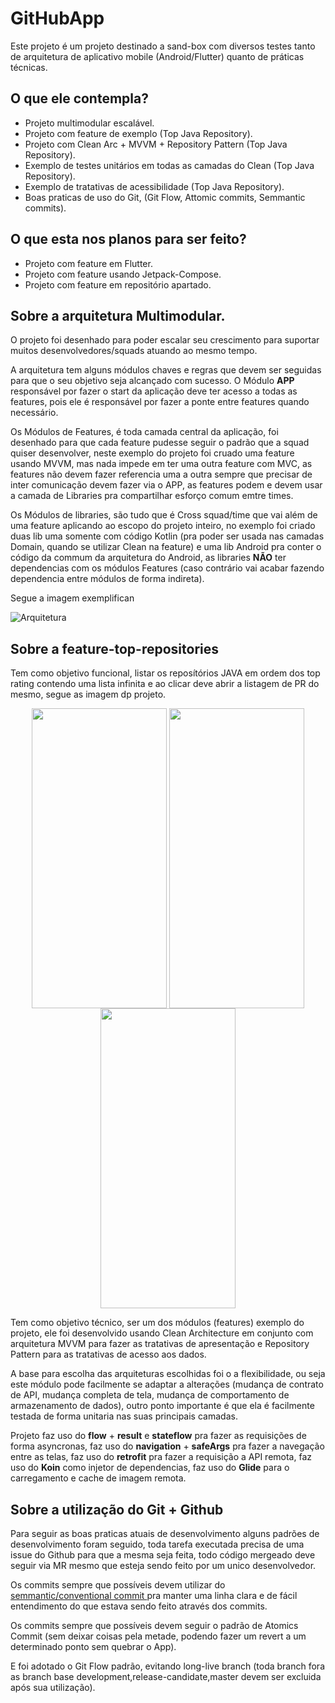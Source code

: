 # GitHubApp

Este projeto é um projeto destinado a sand-box com diversos testes tanto de arquitetura de aplicativo mobile (Android/Flutter) quanto de práticas técnicas.

## O que ele contempla? 
- Projeto multimodular escalável.
- Projeto com feature de exemplo (Top Java Repository).
- Projeto com Clean Arc + MVVM + Repository Pattern (Top Java Repository).
- Exemplo de testes unitários em todas as camadas do Clean (Top Java Repository).
- Exemplo de tratativas de acessibilidade (Top Java Repository).
- Boas praticas de uso do Git, (Git Flow, Attomic commits, Semmantic commits).

## O que esta nos planos para ser feito?
- Projeto com feature em Flutter.
- Projeto com feature usando Jetpack-Compose.
- Projeto com feature em repositório apartado.


## Sobre a arquitetura Multimodular.
O projeto foi desenhado para poder escalar seu crescimento para suportar muitos desenvolvedores/squads atuando ao mesmo tempo.

A arquitetura tem alguns módulos chaves e regras que devem ser seguidas para que o seu objetivo seja alcançado com sucesso.
O Módulo **APP** responsável por fazer o start da aplicação deve ter acesso a todas as features, pois ele é responsável por fazer a ponte entre features quando necessário.

Os Módulos de Features, é toda camada central da aplicação, foi desenhado para que cada feature pudesse seguir o padrão que a squad quiser desenvolver, neste exemplo do projeto foi cruado uma feature usando MVVM, mas nada impede em ter uma outra feature com MVC, as features não devem fazer referencia uma a outra sempre que precisar de inter comunicação devem fazer via o APP, as features podem e devem usar a camada de Libraries pra compartilhar esforço comum emtre times.

Os Módulos de libraries, são tudo que é Cross squad/time que vai além de uma feature aplicando ao escopo do projeto inteiro, no exemplo foi criado duas lib uma somente com código Kotlin (pra poder ser usada nas camadas Domain, quando se utilizar Clean na feature) e uma lib Android pra conter o código da commum da arquitetura do Android, as libraries **NÃO** ter dependencias com os módulos Features (caso contrário vai acabar fazendo dependencia entre módulos de forma indireta).

Segue a imagem exemplifican

 ![Arquitetura](https://user-images.githubusercontent.com/151217/134596845-51b14768-f9ea-4476-b685-3f18dd492a2f.jpg)


## Sobre a feature-top-repositories
Tem como objetivo funcional, listar os reposítórios JAVA em ordem dos top rating contendo uma lista infinita e ao clicar deve abrir a listagem de PR do mesmo, segue as imagem dp projeto.

<p align="center">
<img src="https://user-images.githubusercontent.com/151217/134598898-324f823b-2ca8-409e-acbf-9856a27b1029.gif" align="center" width="216"  height="480" />
<img src="https://user-images.githubusercontent.com/151217/134598743-86eb07e0-6f81-407e-858e-16726f33e69f.png" align="center" width="216"  height="480" />
<img src="https://user-images.githubusercontent.com/151217/134598760-04720f4b-7952-483c-8cbb-f683013a30d1.png" align="center" width="216"  height="480" />

</p>


Tem como objetivo técnico, ser um dos módulos (features) exemplo do projeto, ele foi desenvolvido usando Clean Architecture em conjunto com arquitetura MVVM para fazer as tratativas de apresentação e Repository Pattern para as tratativas de acesso aos dados. 

A base para escolha das arquiteturas escolhidas foi o a flexibilidade, ou seja este módulo pode facilmente se adaptar a alterações (mudança de contrato de API, mudança completa de tela, mudança de comportamento de armazenamento de dados), outro ponto importante é que ela é facilmente testada de forma unitaria nas suas principais camadas.

Projeto faz uso do **flow** + **result** e **stateflow** pra fazer as requisições de forma asyncronas, faz uso do **navigation** + **safeArgs** pra fazer a navegação entre as telas, faz uso do **retrofit** pra fazer a requisição a API remota, faz uso do **Koin** como injetor de dependencias, faz uso do **Glide** para o carregamento e cache de imagem remota.


## Sobre a utilização do Git + Github
Para seguir as boas praticas atuais de desenvolvimento alguns padrões de desenvolvimento foram seguido, toda tarefa executada precisa de uma issue do Github para que a mesma seja feita, todo código mergeado deve seguir via MR mesmo que esteja sendo feito por um unico desenvolvedor.

Os commits sempre que possíveis devem utilizar do  [semmantic/conventional commit ](https://www.conventionalcommits.org/en/v1.0.0/) pra manter uma linha clara e de fácil entendimento do que estava sendo feito através dos commits.

Os commits sempre que possíveis devem seguir o padrão de Atomics Commit (sem deixar coisas pela metade, podendo fazer um revert a um determinado ponto sem quebrar o App).

E foi adotado o Git Flow padrão, evitando long-live branch (toda branch fora as branch base development,release-candidate,master devem ser excluida após sua utilização).

 
